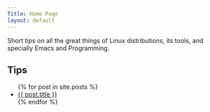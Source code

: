 ```yaml
---
Title: Home Page
layout: default
---
```


Short tips on all the great things of Linux distributions, its tools, and specially Emacs and Programming.

## Tips

<ul>
  {% for post in site.posts %}
    <li>
      <a href="{{ post.url | relative_url }}">{{ post.title }}</a>
    </li>
  {% endfor %}
</ul>
